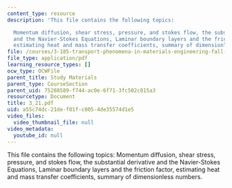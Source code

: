 ```yaml
---
content_type: resource
description: 'This file contains the following topics:

  Momentum diffusion, shear stress, pressure, and stokes flow, the substantial derivative
  and the Navier-Stokes Equations, Laminar boundary layers and the friction factor,
  estimating heat and mass transfer coefficients, summary of dimensionless numbers.'
file: /courses/3-185-transport-phenomena-in-materials-engineering-fall-2003/a55c74dc21def01fc0054de35574d1e5_3_21.pdf
file_type: application/pdf
learning_resource_types: []
ocw_type: OCWFile
parent_title: Study Materials
parent_type: CourseSection
parent_uid: 75288589-f744-ac0e-6f71-3fc502c815a3
resourcetype: Document
title: 3_21.pdf
uid: a55c74dc-21de-f01f-c005-4de35574d1e5
video_files:
  video_thumbnail_file: null
video_metadata:
  youtube_id: null
---
```

This file contains the following topics:
Momentum diffusion, shear stress, pressure, and stokes flow, the substantial derivative and the Navier-Stokes Equations, Laminar boundary layers and the friction factor, estimating heat and mass transfer coefficients, summary of dimensionless numbers.

